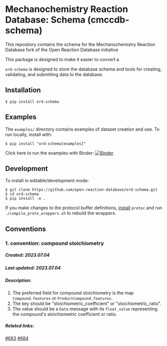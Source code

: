 # Mechanochemistry Reaction Database: Schema (cmccdb-schema)

This repository contains the schema for the Mechanochemistry Reaction Database fork of the Open Reaction Database initiative

This package is designed to make it easier to convert a 

`ord-schema` is
designed to store the database schema and tools for creating, validating, and submitting data to the database.

## Installation

```shell
$ pip install ord-schema
```

## Examples

The `examples/` directory contains examples of dataset creation and use. To run locally, install with:

```shell
$ pip install "ord-schema[examples]"
```

Click here to run the examples with Binder:
[![Binder](https://mybinder.org/badge_logo.svg)](https://mybinder.org/v2/gh/open-reaction-database/ord-schema/HEAD?labpath=examples)

## Development

To install in editable/development mode:

```shell
$ git clone https://github.com/open-reaction-database/ord-schema.git
$ cd ord-schema
$ pip install -e .
```

If you make changes to the protocol buffer definitions, [install](https://grpc.io/docs/protoc-installation/) `protoc`
and run `./compile_proto_wrappers.sh` to rebuild the wrappers.

## Conventions

### 1. convention: compound stoichiometry

##### Created: 2023.07.04

##### Last updated: 2023.07.04

##### Description: 
1. The preferred field for compound stoichiometry is the map `Compound.features` or `ProductCompound.features`.
2. The key should be "stoichiometric_coefficient" or "stoichiometric_ratio".
3. The value should be a `Data` message with its `float_value` representing the compound's stoichiometric 
coefficient or ratio.

##### Related links: 
[#683](https://github.com/open-reaction-database/ord-schema/issues/683) 
[#684](https://github.com/open-reaction-database/ord-schema/pull/684)